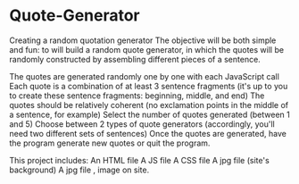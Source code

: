# Quote-Generator
Creating a random quotation generator
The objective will be both simple and fun: to will build a random quote generator, in which the quotes will be randomly constructed by assembling different pieces of a sentence.

The quotes are generated randomly one by one with each JavaScript call
Each quote is a combination of at least 3 sentence fragments (it's up to you to create these sentence fragments: beginning, middle, and end)
The quotes should be relatively coherent (no exclamation points in the middle of a sentence, for example)
Select the number of quotes generated (between 1 and 5)
Choose between 2 types of quote generators (accordingly, you'll need two different sets of sentences)
Once the quotes are generated, have the program generate new quotes or quit the program.



This project includes:
An HTML file
A JS file
A CSS file
A jpg file (site's background)
A jpg file , image on site.
